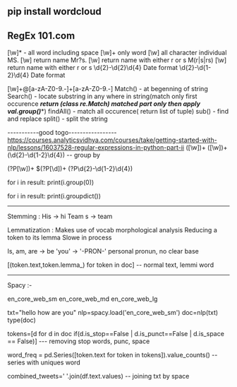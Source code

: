 pip install wordcloud<br>
----------------
RegEx 101.com
-----------------
[\w]* - all word including space
[\w]+ only word
[\w]  all character individual
MS. [\w] return name
Mr?s. [\w] return name with either r or s
M(r|s|rs) [\w] return name with either r or s 
\d{2}-\d{2}\d{4} Date format
\d{2}-\d{1-2}\d{4} Date format

[\w]+@[a-zA-Z0-9.-]+[a-zA-Z0-9.-]
Match() - at begenning of string
Search() - locate substring in any where in string(match only first occurence *****return (class re.Match) matched part only then apply val.group()******)
findAll() - match all occurence( return list of tuple)
sub() - find and replace
split() - split the string 

-----------good togo-----------------
https://courses.analyticsvidhya.com/courses/take/getting-started-with-nlp/lessons/16037528-regular-expressions-in-python-part-ii
([\w])+ ([\w])+ (\d{2}-\d{1-2}\d{4}) -- group by

(?P<Name>[\w])+ $(?P<amouint>[\d])+ (?P<Date>\d{2}-\d{1-2}\d{4})

for i in result:
	print(i.group(0))
	
for i in result:
	print(i.groupdict())
	
-----------------

Stemming :       His -> hi
Team s -> team


Lemmatization :   	Makes use of vocab morphological analysis
					Reducing a token to its lemma
					Slowe in process
					
Is, am, are -> be
'you' -> '-PRON-' personal pronun, no clear base

[(token.text,token.lemma_) for token in doc] -- normal text, lemmi word

-----------------

Spacy :-

en_core_web_sm
en_core_web_md
en_core_web_lg

txt="hello how are you"
nlp=spacy.load('en_core_web_sm')
doc=nlp(txt)
type(doc)

tokens=[d for d in doc if(d.is_stop==False | d.is_punct==False | d.is_space == False)]  --- removing stop words, punc, space

word_freq = pd.Series([token.text for token in tokens]).value_counts() -- series with uniques word

combined_tweets=' '.join(df.text.values) -- joining txt by space